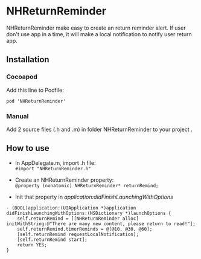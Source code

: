 # NHReturnReminder
NHReturnReminder make easy to create an return reminder alert. If user don't use app in a time, it will make a local notification to notify user return app.

## Installation
### Cocoapod
Add this line to Podfile:  

`pod 'NHReturnReminder'`
### Manual
Add 2 source files (.h and .m) in folder NHReturnReminder to your project . 
## How to use
- In AppDelegate.m, import .h file:  
`#import "NHReturnReminder.h"`


- Create an NHReturnReminder property:  
`@property (nonatomic) NHReturnReminder* returnRemind;`


- Init that property in *application:didFinishLaunchingWithOptions*
```
- (BOOL)application:(UIApplication *)application didFinishLaunchingWithOptions:(NSDictionary *)launchOptions {
    self.returnRemind = [[NHReturnReminder alloc] initWithString:@"There are many new content, please return to read!"];
    self.returnRemind.timerReminds = @[@10, @30, @60];
    [self.returnRemind requestLocalNotification];
    [self.returnRemind start];
    return YES;
}
```
